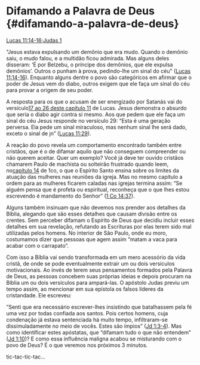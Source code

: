 # **Difamando a Palavra de Deus** {#difamando-a-palavra-de-deus}

[Lucas 11:14-16](http://bibliaonline.com.br/acf/lc/11/14-16);[Judas 1](http://bibliaonline.com.br/acf/jd/1)

&quot;Jesus estava expulsando um demônio que era mudo. Quando o demônio saiu, o mudo falou, e a multidão ficou admirada. Mas alguns deles disseram: ‘É por Belzebu, o príncipe dos demônios, que ele expulsa demônios’. Outros o punham à prova, pedindo-lhe um sinal do céu&quot; ([Lucas 11:14-16](http://bibliaonline.com.br/acf/lc/11/14-16)). Enquanto alguns dentre o povo são categóricos em afirmar que o poder de Jesus vem do diabo, outros exigem que ele faça um sinal do céu para provar a origem de seu poder.

A resposta para os que o acusam de ser energizado por Satanás vai do versículo[17 ao 26 deste capítulo 11](http://bibliaonline.com.br/acf/lv/11/17-26) de Lucas. Jesus demonstra o absurdo que seria o diabo agir contra si mesmo. Aos que pedem que ele faça um sinal do céu Jesus responde no versículo 29: “Esta é uma geração perversa. Ela pede um sinal miraculoso, mas nenhum sinal lhe será dado, exceto o sinal de jn” ([Lucas 11:29](http://bibliaonline.com.br/acf/lc/11/29)).

A reação do povo revela um comportamento encontrado também entre cristãos, que é o de difamar aquilo que não conseguem compreender ou não querem aceitar. Quer um exemplo? Você já deve ter ouvido cristãos chamarem Paulo de machista ou solteirão frustrado quando leem, no[capítulo 14](http://bibliaonline.com.br/acf/1co/14) de 1co, o que o Espírito Santo ensina sobre os limites da atuação das mulheres nas reuniões da igreja. Mas no mesmo capítulo a ordem para as mulheres ficarem caladas nas igrejas termina assim: “Se alguém pensa que é profeta ou espiritual, reconheça que o que lhes estou escrevendo é mandamento do Senhor” ([1 Co 14:37](http://bibliaonline.com.br/acf/1co/14/37)).

Alguns também insinuam que não devemos nos prender aos detalhes da Bíblia, alegando que são esses detalhes que causam divisão entre os crentes. Sem perceber difamam o Espírito de Deus que decidiu incluir esses detalhes em sua revelação, refutando as Escrituras por elas terem sido mal utilizadas pelos homens. No interior de São Paulo, onde eu moro, costumamos dizer que pessoas que agem assim “matam a vaca para acabar com o carrapato”.

Com isso a Bíblia vai sendo transformada em um mero acessório da vida cristã, de onde se pode eventualmente extrair um ou dois versículos motivacionais. Ao invés de terem seus pensamentos formados pela Palavra de Deus, as pessoas concebem suas próprias ideias e depois procuram na Bíblia um ou dois versículos para ampará-las. O apóstolo Judas previu um tempo assim, ao mencionar em sua epístola os falsos líderes da cristandade. Ele escreveu:

“Senti que era necessário escrever-lhes insistindo que batalhassem pela fé uma vez por todas confiada aos santos. Pois certos homens, cuja condenação já estava sentenciada há muito tempo, infiltraram-se dissimuladamente no meio de vocês. Estes são ímpios” ([Jd 1:3-4](http://bibliaonline.com.br/acf/jd/1/3-4)). Mas como identificar estes apóstatas, que “difamam tudo o que não entendem” ([Jd 1:10](http://bibliaonline.com.br/acf/jd/1/10))? E como essa influência maligna acabou se misturando com o povo de Deus? É o que veremos nos próximos 3 minutos.

tic-tac-tic-tac...